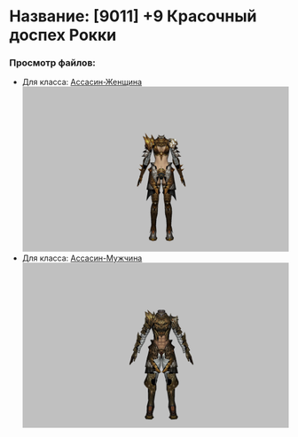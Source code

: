 # Название: [9011] +9 Красочный доспех Рокки

### Просмотр файлов:
- Для класса: [Ассасин-Женщина](Ассасин-Женщина)
![p070032.png](Ассасин-Женщина/p070032.png)
- Для класса: [Ассасин-Мужчина](Ассасин-Мужчина)
![p060032.png](Ассасин-Мужчина/p060032.png)
